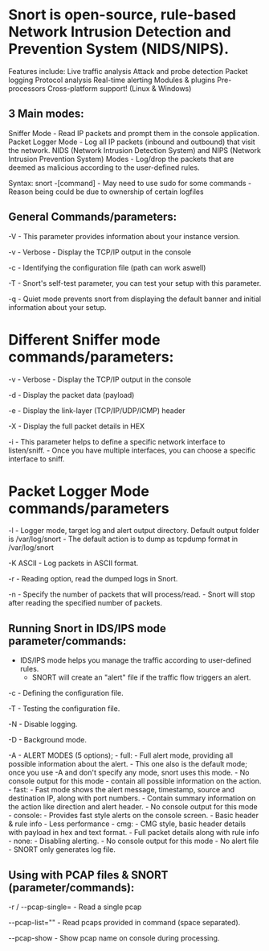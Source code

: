 # Snort is open-source, rule-based Network Intrusion Detection and Prevention System (NIDS/NIPS).

Features include: 
Live traffic analysis
Attack and probe detection
Packet logging
Protocol analysis
Real-time alerting
Modules & plugins
Pre-processors
Cross-platform support! (Linux & Windows)

## 3 Main modes: 
Sniffer Mode 
    - Read IP packets and prompt them in the console application.
Packet Logger Mode 
    - Log all IP packets (inbound and outbound) that visit the network.
NIDS (Network Intrusion Detection System)  and NIPS (Network Intrusion Prevention System) Modes 
    - Log/drop the packets that are deemed as malicious according to the user-defined rules.

Syntax:
snort -[command] 
    - May need to use sudo for some commands
      - Reason being could be due to ownership of certain logfiles

## General Commands/parameters:

-V
    - This parameter provides information about your instance version.

-v
    - Verbose
      - Display the TCP/IP output in the console

-c
    - Identifying the configuration file (path can work aswell)

-T
    - Snort's self-test parameter, you can test your setup with this parameter.

-q
    - Quiet mode prevents snort from displaying the default banner and initial information about your setup.

# Different Sniffer mode commands/parameters:
-v
    - Verbose
      - Display the TCP/IP output in the console

-d 
    - Display the packet data (payload)

-e 
    - Display the link-layer (TCP/IP/UDP/ICMP) header

-X 
    - Display the full packet details in HEX

-i 
    - This parameter helps to define a specific network interface to listen/sniff. 
      - Once you have multiple interfaces, you can choose a specific interface to sniff. 

# Packet Logger Mode commands/parameters
-l
    - Logger mode, target log and alert output directory. Default output folder is /var/log/snort
      - The default action is to dump as tcpdump format in /var/log/snort

-K ASCII
    - Log packets in ASCII format.

-r
    - Reading option, read the dumped logs in Snort.

-n
    - Specify the number of packets that will process/read. 
      - Snort will stop after reading the specified number of packets.

## Running Snort in IDS/IPS mode parameter/commands:
  - IDS/IPS mode helps you manage the traffic according to user-defined rules.
    - SNORT will create an "alert" file if the traffic flow triggers an alert.

-c
    - Defining the configuration file.

-T
    - Testing the configuration file.

-N
    - Disable logging.

-D
    - Background mode.

-A 
    - ALERT MODES (5 options);
      - full: 
        - Full alert mode, providing all possible information about the alert. 
          - This one also is the default mode; once you use -A and don't specify any mode, snort uses this mode.
            - No console output for this mode
            -  contain all possible information on the action.
      - fast:
        - Fast mode shows the alert message, timestamp, source and destination IP, along with port numbers.
          -  Contain summary information on the action like direction and alert header.
          - No console output for this mode
      - console: 
        - Provides fast style alerts on the console screen.
          - Basic header & rule info
            - Less performance 
      - cmg: 
        - CMG style, basic header details with payload in hex and text format.
          - Full packet details along with rule info
      - none: 
        - Disabling alerting.
          - No console output for this mode
            - No alert file 
              - SNORT only generates log file.


## Using with PCAP files & SNORT (parameter/commands):

-r / --pcap-single=
    - Read a single pcap

--pcap-list=""
    - Read pcaps provided in command (space separated).

--pcap-show
    - Show pcap name on console during processing.